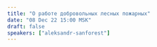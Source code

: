 ```yaml
---
title: "О работе добровольных лесных пожарных"
date: "08 Dec 22 15:00 MSK"
draft: false
speakers: ["aleksandr-sanforest"]
---
```

